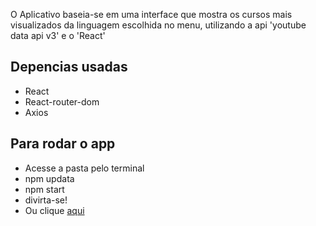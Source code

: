 O Aplicativo baseia-se em uma interface que mostra os cursos mais visualizados da linguagem escolhida no menu, utilizando a api 'youtube data api v3' e o 'React'

## Depencias usadas 

- React
- React-router-dom
- Axios

## Para rodar o app
- Acesse a pasta pelo terminal
- npm updata
- npm start
- divirta-se!
- Ou clique [aqui](https://devtubebr.herokuapp.com/)



